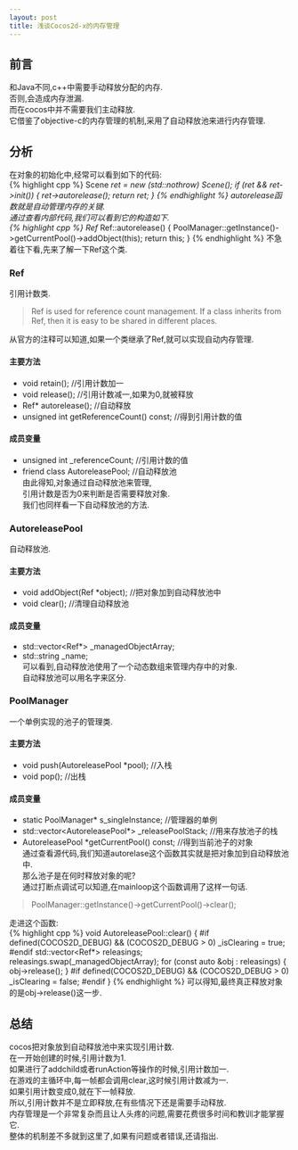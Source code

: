 ```yaml
---
layout: post
title: 浅谈Cocos2d-x的内存管理
---
```

## 前言
和Java不同,c++中需要手动释放分配的内存.  
否则,会造成内存泄漏.  
而在cocos中并不需要我们主动释放.  
它借鉴了objective-c的内存管理的机制,采用了自动释放池来进行内存管理.  
## 分析
在对象的初始化中,经常可以看到如下的代码:  
{% highlight cpp %}
Scene *ret = new (std::nothrow) Scene();
    if (ret && ret->init())
    {
        ret->autorelease();
        return ret;
    }
{% endhighlight %}
autorelease函数就是自动管理内存的关键.  
通过查看内部代码,我们可以看到它的构造如下.  
{% highlight cpp %}
Ref* Ref::autorelease()
{
    PoolManager::getInstance()->getCurrentPool()->addObject(this);
    return this;
}
{% endhighlight %}
不急着往下看,先来了解一下Ref这个类.  

### Ref
引用计数类.  
>  Ref is used for reference count management. If a class inherits from Ref,
>  then it is easy to be shared in different places.

从官方的注释可以知道,如果一个类继承了Ref,就可以实现自动内存管理.  
#### 主要方法  
* void retain(); //引用计数加一  
* void release(); //引用计数减一,如果为0,就被释放  
* Ref* autorelease(); //自动释放  
* unsigned int getReferenceCount() const; //得到引用计数的值  
#### 成员变量  
* unsigned int _referenceCount; //引用计数的值  
* friend class AutoreleasePool; //自动释放池  
由此得知,对象通过自动释放池来管理,  
引用计数是否为0来判断是否需要释放对象.  
我们也同样看一下自动释放池的方法.  
### AutoreleasePool
自动释放池.  
#### 主要方法  
* void addObject(Ref *object); //把对象加到自动释放池中  
* void clear(); //清理自动释放池   
#### 成员变量  
* std::vector<Ref*> _managedObjectArray;  
* std::string _name;   
可以看到,自动释放池使用了一个动态数组来管理内存中的对象.  
自动释放池可以用名字来区分.  
### PoolManager
一个单例实现的池子的管理类.  
#### 主要方法  
* void push(AutoreleasePool *pool); //入栈  
* void pop(); //出栈  
#### 成员变量  
* static PoolManager* s_singleInstance;  //管理器的单例  
* std::vector<AutoreleasePool*> _releasePoolStack; //用来存放池子的栈   
* AutoreleasePool *getCurrentPool() const;  //得到当前池子的对象  
通过查看源代码,我们知道autorelase这个函数其实就是把对象加到自动释放池中.  
那么池子是在何时释放对象的呢?  
通过打断点调试可以知道,在mainloop这个函数调用了这样一句话.  
>  PoolManager::getInstance()->getCurrentPool()->clear();

走进这个函数:  
{% highlight cpp %}
void AutoreleasePool::clear()
{
#if defined(COCOS2D_DEBUG) && (COCOS2D_DEBUG > 0)
    _isClearing = true;
#endif
    std::vector<Ref*> releasings;
    releasings.swap(_managedObjectArray);
    for (const auto &obj : releasings)
    {
        obj->release();
    }
#if defined(COCOS2D_DEBUG) && (COCOS2D_DEBUG > 0)
    _isClearing = false;
#endif
}
{% endhighlight %}
可以得知,最终真正释放对象的是obj->release()这一步.  
## 总结
cocos把对象放到自动释放池中来实现引用计数.  
在一开始创建的时候,引用计数为1.  
如果进行了addchild或者runAction等操作的时候,引用计数加一.  
在游戏的主循环中,每一帧都会调用clear,这时候引用计数减为一.  
如果引用计数变成0,就在下一帧释放.  
所以,引用计数并不是立即释放,在有些情况下还是需要手动释放.  
内存管理是一个非常复杂而且让人头疼的问题,需要花费很多时间和教训才能掌握它.  
整体的机制差不多就到这里了,如果有问题或者错误,还请指出.  


